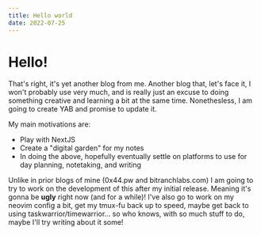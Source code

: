 ```yaml
---
title: Hello world
date: 2022-07-25
---
```


# Hello!

That's right, it's yet another blog from me. Another blog that, let's face it,
I won't probably use very much, and is really just an excuse to doing something
creative and learning a bit at the same time. Nonethesless, I am going to
create YAB and promise to update it.

My main motivations are:
 * Play with NextJS
 * Create a "digital garden" for my notes
 * In doing the above, hopefully eventually settle on platforms to use for day
   planning, notetaking, and writing

Unlike in prior blogs of mine (0x44.pw and bitranchlabs.com) I am going to try
to work on the development of this after my initial release. Meaning it's gonna
be **ugly** right now (and for a while)! I've also go to work on my neovim
config a bit, get my tmux-fu back up to speed, maybe get back to using
taskwarrior/timewarrior... so who knows, with so much stuff to do, maybe I'll
try writing about it some!
